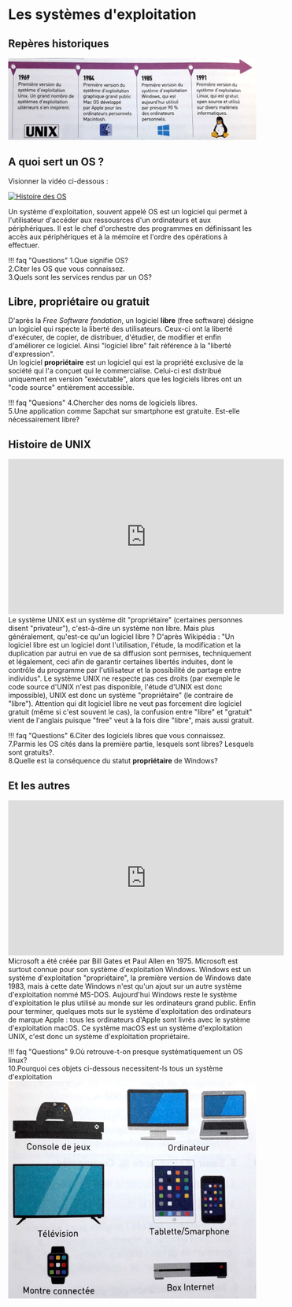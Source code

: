 # Les systèmes d'exploitation
## Repères historiques
![frise chronologique](../img/historique.PNG)

## A quoi sert un OS ?
Visionner la vidéo ci-dessous :
<div id="center">
<a href="https://youtu.be/4OhUDAtmAUo"><img src="https://framabook.org/wordpress/wp-content/uploads/2015/07/Framabook7couv450x300.jpg" alt="Histoire des OS"></a></div>

Un système d'exploitation, souvent appelé OS  est un logiciel qui permet à l'utilisateur d'accéder aux ressousrces d'un ordinateurs et aux périphériques. Il est le chef d'orchestre des programmes en définissant les accès aux périphériques et à la mémoire et l'ordre des opérations à effectuer.
			
!!! faq "Questions"
	1.Que signifie OS?  
	2.Citer les OS que vous connaissez.   
	3.Quels sont les services rendus par un OS?  


## Libre, propriétaire ou gratuit
D'après la *Free Software fondation*, un logiciel **libre** (free software) désigne un logiciel qui rspecte la liberté des utilisateurs. Ceux-ci ont la liberté d'exécuter, de copier, de distribuer, d'étudier, de modifier et enfin d'améliorer ce logiciel. Ainsi "logiciel libre" fait référence à la "liberté d'expression".  
Un logiciel **propriétaire** est un logiciel qui est la propriété exclusive de la société qui l'a conçuet qui le commercialise. Celui-ci est distribué uniquement en version "exécutable", alors que les logiciels libres ont un "code source" entièrement accessible.

!!! faq "Quesions"
	4.Chercher des noms de logiciels libres.  
	5.Une application comme Sapchat sur smartphone est gratuite. Est-elle nécessairement libre?  

## Histoire de UNIX
<div id="center">
<iframe width="560" height="315" src="https://www.youtube.com/embed/Za6vGTLp-wg" title="YouTube video player" frameborder="0" allow="accelerometer; autoplay; clipboard-write; encrypted-media; gyroscope; picture-in-picture" allowfullscreen></iframe></div>
Le système UNIX est un système dit "propriétaire" (certaines personnes disent "privateur"), c'est-à-dire un système non libre. Mais plus généralement, qu'est-ce qu'un logiciel libre ?
D'après Wikipédia : "Un logiciel libre est un logiciel dont l'utilisation, l'étude, la modification et la duplication par autrui en vue de sa diffusion sont permises, techniquement et légalement, ceci afin de garantir certaines libertés induites, dont le contrôle du programme par l'utilisateur et la possibilité de partage entre individus". Le système UNIX ne respecte pas ces droits (par exemple le code source d'UNIX n'est pas disponible, l'étude d'UNIX est donc impossible), UNIX est donc un système "propriétaire" (le contraire de "libre"). Attention qui dit logiciel libre ne veut pas forcement dire logiciel gratuit (même si c'est souvent le cas), la confusion entre "libre" et "gratuit" vient de l'anglais puisque "free" veut à la fois dire "libre", mais aussi gratuit.   

!!! faq "Questions"
		6.Citer des logiciels libres que vous connaissez.  
		7.Parmis les OS cités dans la première partie, lesquels sont libres? Lesquels sont gratuits?.  
		8.Quelle est la conséquence du statut **propriétaire** de Windows?  

## Et les autres
<div id="center">
		<iframe width="560" height="315" src="https://www.youtube.com/embed/IquNF_DXcF8" frameborder="0" allow="accelerometer; autoplay; encrypted-media; gyroscope; picture-in-picture" allowfullscreen></iframe></div>
Microsoft a été créée par Bill Gates et Paul Allen en 1975. Microsoft est surtout connue pour son système d'exploitation Windows. Windows est un système d'exploitation "propriétaire", la première version de Windows date 1983, mais à cette date Windows n'est qu'un ajout sur un autre système d'exploitation nommé MS-DOS. Aujourd'hui Windows reste le système d'exploitation le plus utilisé au monde sur les ordinateurs grand public.  
Enfin pour terminer, quelques mots sur le système d'exploitation des ordinateurs de marque Apple : tous les ordinateurs d'Apple sont livrés avec le système d'exploitation macOS. Ce système macOS est un système d'exploitation UNIX, c'est donc un système d'exploitation propriétaire.  

!!! faq "Questions"
		9.Où retrouve-t-on presque systématiquement un OS linux?    
		10.Pourquoi ces objets ci-dessous necessitent-ls tous un système d'exploitation  
		![objets connectés](../img/objets_connectes.PNG)
	

